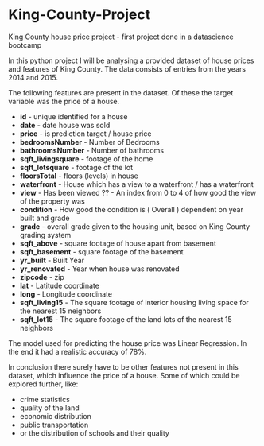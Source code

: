 # King-County-Project
King County house price project - first project done in a datascience bootcamp

In this python project I will be analysing a provided dataset of house prices and features of King County.
The data consists of entries from the years 2014 and 2015.

The following features are present in the dataset. Of these the target variable was the price of a house.
* **id** - unique identified for a house
* **date** - date house was sold
* **price** -  is prediction target / house price
* **bedroomsNumber** - Number of Bedrooms
* **bathroomsNumber** - Number of bathrooms
* **sqft_livingsquare** -  footage of the home
* **sqft_lotsquare** -  footage of the lot
* **floorsTotal** -  floors (levels) in house
* **waterfront** - House which has a view to a waterfront / has a waterfront
* **view** - Has been viewed ?? - An index from 0 to 4 of how good the view of the property was 
* **condition** - How good the condition is ( Overall ) dependent on year built and grade
* **grade** - overall grade given to the housing unit, based on King County grading system
* **sqft_above** - square footage of house apart from basement
* **sqft_basement** - square footage of the basement
* **yr_built** - Built Year
* **yr_renovated** - Year when house was renovated
* **zipcode** - zip
* **lat** - Latitude coordinate
* **long** - Longitude coordinate
* **sqft_living15** - The square footage of interior housing living space for the nearest 15 neighbors
* **sqft_lot15** - The square footage of the land lots of the nearest 15 neighbors

The model used for predicting the house price was Linear Regression.
In the end it had a realistic accuracy of 78%.

In conclusion there surely have to be other features not present in this dataset, which influence the price of a house.
Some of which could be explored further, like:
* crime statistics
* quality of the land
* economic distribution
* public transportation
* or the distribution of schools and their quality
